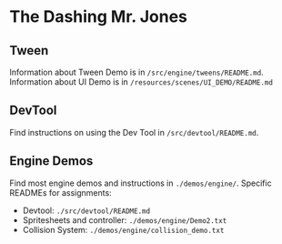 # The Dashing Mr. Jones

## Tween
Information about Tween Demo is in `/src/engine/tweens/README.md`.
Information about UI Demo is in `/resources/scenes/UI_DEMO/README.md`

## DevTool
Find instructions on using the Dev Tool in `/src/devtool/README.md`.

## Engine Demos
Find most engine demos and instructions in `./demos/engine/`. Specific READMEs for assignments:

- Devtool: `./src/devtool/README.md`
- Spritesheets and controller: `./demos/engine/Demo2.txt`
- Collision System: `./demos/engine/collision_demo.txt`

